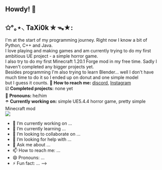 ## Howdy! 💜

## ✩°｡⋆⸜ TaXi0k ✮ ᯓ★:
I'm at the start of my programming journey. Right now I know a bit of Python, C++ and Java. <br>
I love playing and making games and am currently trying to do my first ambitious UE project - a simple horror game. <br>
I also try to do my first Minecraft 1.20.1 Forge mod in my free time. Sadly I haven't completed any bigger projects yet. <br>
Besides programming I'm also trying to learn Blender... well I don't have much time to do it so I ended up on donut and one simple model<br>
but I guess it counts.
🪻 **How to reach me:** [discord](https://discord.com/users/748861794637971547), [Instagram](https://www.instagram.com/taxi0k/) <br />
☑️ **Completed projects:** none yet <br />
🦄 **Pronouns:** he/him <br />
☂️ **Currently working on:** simple UE5.4.4 horror game, pretty simple Minecraft mod <br />
<img src="https://cdn.discordapp.com/attachments/799130923778048020/1186467768091017297/ezgif-3-b6c1f8398c.gif?ex=67dabaf7&is=67d96977&hm=6fe2c94b678406c7d0661763e2f9cf131ea54730db125041ee14f06937fe013c&">

- 🔭 I’m currently working on ...
- 🌱 I’m currently learning ...
- 👯 I’m looking to collaborate on ...
- 🤔 I’m looking for help with ...
- 💬 Ask me about ...
- 📫 How to reach me: ...
- 😄 Pronouns: ...
- ⚡ Fun fact: ...
-->

